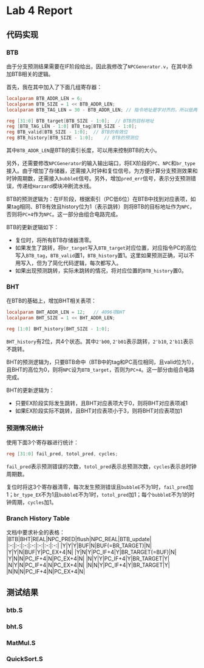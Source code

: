 # Lab 4 Report
## 代码实现
### BTB
由于分支预测结果需要在IF阶段给出，因此我修改了`NPCGenerator.v`，在其中添加BTB相关的逻辑。

首先，我在其中加入了下面几组寄存器：
```verilog
localparam BTB_ADDR_LEN = 6;
localparam BTB_SIZE = 1 << BTB_ADDR_LEN;
localparam BTB_TAG_LEN = 30 - BTB_ADDR_LEN; // 指令地址是字对齐的，所以低两位是0，不需要考虑

reg [31:0] BTB_target[BTB_SIZE - 1:0];  // BTB的目标地址
reg [BTB_TAG_LEN - 1:0] BTB_tag[BTB_SIZE - 1:0];
reg BTB_valid[BTB_SIZE - 1:0];  // BTB的有效位
reg BTB_history[BTB_SIZE - 1:0];    // BTB的预测位
```
其中`BTB_ADDR_LEN`是BTB的索引长度，可以用来控制BTB的大小。

另外，还需要修改`NPCGenerator`的输入输出端口，将EX阶段的`PC`、`NPC`和`br_type`接入。由于增加了存储器，还需接入时钟和复位信号。为方便计算分支预测效果和时钟周期数，还需接入`bubbleE`信号。另外，增加`pred_err`信号，表示分支预测错误，传递给`Harzard`模块冲刷流水线。

BTB的预测逻辑为：在IF阶段，根据索引（PC低6位）在BTB中找到对应表项，如果tag相同、BTB有效且history位为1（表示跳转）则将BTB的目标地址作为`NPC`，否则将`PC+4`作为`NPC`。这一部分由组合电路完成。

BTB的更新逻辑如下：
- 复位时，将所有BTB存储器清零。
- 如果发生了跳转，将`br_target`写入`BTB_target`对应位置，对应指令PC的高位写入`BTB_tag`，`BTB_valid`置1，`BTB_history`置1。这里如果预测正确，可以不用写入，但为了简化代码逻辑，每次都写入。
- 如果出现预测跳转，实际未跳转的情况，将对应位置的`BTB_history`置0。

### BHT
在BTB的基础上，增加BHT相关表项：
```verilog
localparam BHT_ADDR_LEN = 12;   // 4096项BHT
localparam BHT_SIZE = 1 << BHT_ADDR_LEN;

reg [1:0] BHT_history[BHT_SIZE - 1:0];
```
`BHT_history`有2位，共4个状态。其中`2'b00`, `2'b01`表示跳转，`2'b10`, `2'b11`表示不跳转。

BHT的预测逻辑为，只要BTB命中（BTB中的tag和PC高位相同，且valid位为1），且BHT的高位为0，则将`NPC`设为`BTB_target`，否则为`PC+4`。这一部分由组合电路完成。

BHT的更新逻辑为：
- 只要EX阶段实际发生跳转，且BHT对应表项大于0，则将BHT对应表项减1
- 如果EX阶段实际不跳转，且BHT对应表项小于3，则将BHT对应表项加1

### 预测情况统计
使用下面3个寄存器进行统计：
```verilog
reg [31:0] fail_pred, totol_pred, cycles;
```
`fail_pred`表示预测错误的次数，`totol_pred`表示总预测次数，`cycles`表示总时钟周期数。

复位时将这3个寄存器清零，每次发生预测错误且`bubbleE`不为1时，`fail_pred`加1；`br_type_EX`不为1且`bubbleE`不为1时，`totol_pred`加1；每个`bubbleE`不为1的时钟周期，`cycles`加1。

### Branch History Table
文档中要求补全的表格：
|BTB|BHT|REAL|NPC_PRED|flush|NPC_REAL|BTB_update|
|:-:|:-:|:-:|:-:|:-:|:-:|:-:|
|Y|Y|Y|BUF|N|BUF(=BR_TARGET)|N|
|Y|Y|N|BUF|Y|PC_EX+4|N|
|Y|N|Y|PC_IF+4|Y|BR_TARGET(=BUF)|N|
|Y|N|N|PC_IF+4|N|PC_EX+4|N|
|N|Y|Y|PC_IF+4|Y|BR_TARGET|Y|
|N|Y|N|PC_IF+4|N|PC_EX+4|N|
|N|N|Y|PC_IF+4|Y|BR_TARGET|Y|
|N|N|N|PC_IF+4|N|PC_EX+4|N|

## 测试结果

### btb.S

### bht.S

### MatMul.S

### QuickSort.S